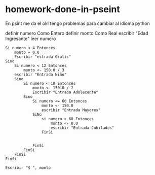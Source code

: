 # homework-done-in-pseint
En psint me da el ok! tengo problemas para cambiar al idioma python


definir numero Como Entero
	definir monto Como Real
	escribir "Edad Ingresante"
	leer numero
	
	Si numero < 4 Entonces
		monto = 0.0
		Escribir "estrada Gratis"
	Sino
		Si numero < 12 Entonces
			monto <- 150.0 / 3
		escribir "Entrada Niño"	
		Sino
			Si numero < 18 Entonces
				monto <- 150.0 / 2
				Escribir "Entrada Adolecente"
			Sino
				Si numero <= 60 Entonces
					monto <- 150.0
					escribir "Entrada Mayores"
				SiNo
					si numero > 60 Entonces
						monto <- 0.0
						escribir "Entrada Jubilados"
					FinSi
					
				
				FinSi
			FinSi
		FinSi
	FinSi
	
	Escribir "$ ", monto
